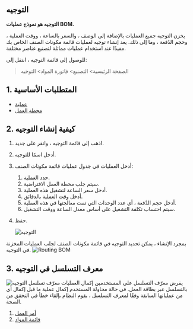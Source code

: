 ## التوجيه

**التوجيه هو نموذج عمليات BOM.**

يخزن التوجيه جميع العمليات بالإضافة إلى الوصف ، والسعر بالساعة ، ووقت العملية ، وحجم الدُفعة ، وما إلى ذلك. يعد إنشاء توجيه لعمليات قائمة مكونات الصنف الخاص بك مفيدًا عند استخدام عمليات مماثلة لتصنيع عناصر مختلفة.

للوصول إلى قائمة التوجيه ، انتقل إلى:

> الصفحة الرئيسية> التصنيع> فاتورة المواد> التوجيه

## 1. المتطلبات الأساسية

* [عملية](https://docs.erpnext.com/docs/v13/user/manual/en/manufacturing/operation)
* [محطة العمل](https://docs.erpnext.com/docs/v13/user/manual/en/manufacturing/workstation)

## 2. كيفية إنشاء التوجيه

1. اذهب إلى قائمة التوجيه ، وانقر على جديد.
2. أدخل اسمًا للتوجيه.
3. أدخل العمليات في جدول عمليات قائمة مكونات الصنف:
    1. حدد العملية.
    2. سيتم جلب محطة العمل الافتراضية.
    3. أدخل سعر الساعة لتشغيل هذه العملية.
    4. أدخل وقت العملية بالدقائق.
    5. أدخل حجم الدُفعة ، أي عدد الوحدات التي تمت معالجتها في هذه العملية.
    6. سيتم احتساب تكلفة التشغيل على أساس معدل الساعة ووقت التشغيل.
4. حفظ.
    
    ![التوجيه](https://docs.erpnext.com/files/routing.png)
    

بمجرد الإنشاء ، يمكن تحديد التوجيه في قائمة مكونات الصنف لجلب العمليات المخزنة في التوجيه. ![Routing BOM](https://docs.erpnext.com/files/routing-bom.png)

## 3. معرف التسلسل في التوجيه

![معرّف تسلسل التوجيه](https://docs.erpnext.com/files/sequence-id-routing.png) يفرض معرّف التسلسل على المستخدمين إكمال العمليات بالتسلسل عبر بطاقة العمل. في حالة محاولة المستخدم إكمال عملية ما قبل إكمال أي من عملياتها السابقة وفقًا لمعرف التسلسل ، يقوم النظام بإلقاء خطأ في التحقق من الصحة.

1. [أمر العمل](https://docs.erpnext.com/docs/v13/user/manual/en/manufacturing/work-order)
2. [قائمة المواد](https://docs.erpnext.com/docs/v13/user/manual/en/manufacturing/bill-of-materials)